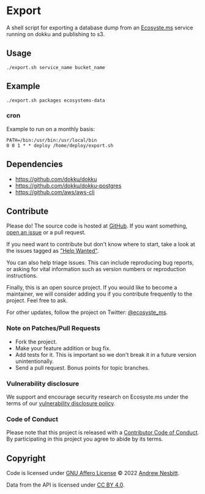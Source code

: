 # Export

A shell script for exporting a database dump from an [Ecosyste.ms](https://ecosyste.ms) service running on dokku and publishing to s3.

## Usage

```shell
./export.sh service_name bucket_name
```

## Example

```shell
./export.sh packages ecosystems-data
```

### cron

Example to run on a monthly basis:

```
PATH=/bin:/usr/bin:/usr/local/bin
0 0 1 * * deploy /home/deploy/export.sh
```

## Dependencies

- https://github.com/dokku/dokku
- https://github.com/dokku/dokku-postgres
- https://github.com/aws/aws-cli 

## Contribute

Please do! The source code is hosted at [GitHub](https://github.com/ecosyste-ms/export). If you want something, [open an issue](https://github.com/ecosyste-ms/export/issues/new) or a pull request.

If you need want to contribute but don't know where to start, take a look at the issues tagged as ["Help Wanted"](https://github.com/ecosyste-ms/export/issues?q=is%3Aopen+is%3Aissue+label%3A%22help+wanted%22).

You can also help triage issues. This can include reproducing bug reports, or asking for vital information such as version numbers or reproduction instructions. 

Finally, this is an open source project. If you would like to become a maintainer, we will consider adding you if you contribute frequently to the project. Feel free to ask.

For other updates, follow the project on Twitter: [@ecosyste_ms](https://twitter.com/ecosyste_ms).

### Note on Patches/Pull Requests

 * Fork the project.
 * Make your feature addition or bug fix.
 * Add tests for it. This is important so we don't break it in a future version unintentionally.
 * Send a pull request. Bonus points for topic branches.

### Vulnerability disclosure

We support and encourage security research on Ecosyste.ms under the terms of our [vulnerability disclosure policy](https://github.com/ecosyste-ms/export/security/policy).

### Code of Conduct

Please note that this project is released with a [Contributor Code of Conduct](https://github.com/ecosyste-ms/.github/blob/main/CODE_OF_CONDUCT.md). By participating in this project you agree to abide by its terms.

## Copyright

Code is licensed under [GNU Affero License](LICENSE) © 2022 [Andrew Nesbitt](https://github.com/andrew).

Data from the API is licensed under [CC BY 4.0](https://creativecommons.org/licenses/by/4.0/).
